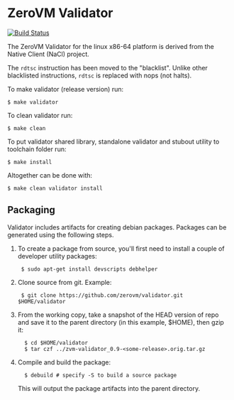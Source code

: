 ZeroVM Validator
================

[![Build Status](http://ci.oslab.cc/job/zvm-validator/badge/icon)](http://ci.oslab.cc/job/zvm-validator/)

The ZeroVM Validator for the linux x86-64 platform is derived from the
Native Client (NaCl) project.

The `rdtsc` instruction has been moved to the "blacklist". Unlike other
blacklisted instructions, `rdtsc` is replaced with nops (not halts).

To make validator (release version) run:

    $ make validator

To clean validator run:

    $ make clean

To put validator shared library, standalone validator and stubout
utility to toolchain folder run:

    $ make install

Altogether can be done with:

    $ make clean validator install


Packaging
---------

Validator includes artifacts for creating debian packages. Packages can be
generated using the following steps.

1. To create a package from source, you'll first need to install a couple of
   developer utility packages:

        $ sudo apt-get install devscripts debhelper

2. Clone source from git. Example:

        $ git clone https://github.com/zerovm/validator.git $HOME/validator

3. From the working copy, take a snapshot of the HEAD version of repo and save
   it to the parent directory (in this example, $HOME), then gzip it:

         $ cd $HOME/validator
         $ tar czf ../zvm-validator_0.9-<some-release>.orig.tar.gz

4. Compile and build the package:

         $ debuild # specify -S to build a source package

   This will output the package artifacts into the parent directory.
